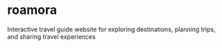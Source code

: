 # roamora
Interactive travel guide website for exploring destinations, planning trips, and sharing travel experiences
